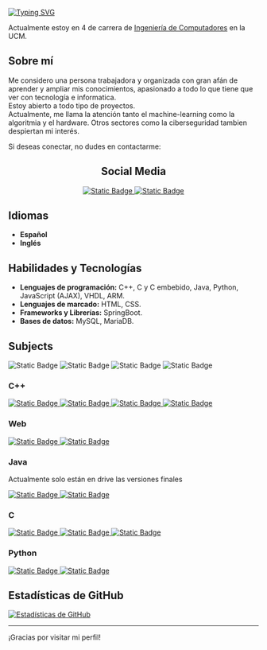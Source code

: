 [![Typing SVG](https://readme-typing-svg.demolab.com?font=Montserrat&weight=500&size=29&duration=2000&pause=1000&color=85F7EA&width=500&lines=Hola%2C+bienvenidos+a+mi+perfil+;Soy+Lizzen(Deiviss)%2C+encantado+%5E%5E)](https://git.io/typing-svg)

Actualmente estoy en 4 de carrera de [Ingeniería de Computadores](https://www.ucm.es/estudios/grado-ingenieriadecomputadores) en la UCM.

## Sobre mí

<p>
Me considero una persona trabajadora y organizada con gran afán de aprender y ampliar mis conocimientos, apasionado a todo lo que tiene que ver con tecnología e informatica.<br>
Estoy abierto a todo tipo de proyectos.<br>
Actualmente, me llama la atención tanto el machine-learning como la algoritmia y el hardware. Otros sectores como la ciberseguridad tambien despiertan mi interés.

Si deseas conectar, no dudes en contactarme:
</p>
<h2 align="center">Social Media</h2>
<div align="center">
  <a href="mailto:daviddfdiaz@gmail.com">
    <img alt="Static Badge" src="https://img.shields.io/badge/Gmail-D14836?logo=gmail&logoColor=white">
  </a>   
  <a href="https://www.linkedin.com/in/david-ferreras-diaz/">
    <img alt="Static Badge" src="https://custom-icon-badges.demolab.com/badge/LinkedIn-0A66C2?logo=linkedin-white&logoColor=fff">
  </a> 
</div>

## Idiomas
- **Español**
- **Inglés**

## Habilidades y Tecnologías

- **Lenguajes de programación:** C++, C y C embebido, Java, Python, JavaScript (AJAX), VHDL, ARM.
- **Lenguajes de marcado:** HTML, CSS.
- **Frameworks y Librerías:** SpringBoot.
- **Bases de datos:** MySQL, MariaDB.

## Subjects
 <img alt="Static Badge" src="https://img.shields.io/badge/-Terminado-green?style=auto">
 <img alt="Static Badge" src="https://img.shields.io/badge/-En mantenimiento-blue?style=auto">
 <img alt="Static Badge" src="https://img.shields.io/badge/-No accesible temporalmente-red?style=auto">
 <img alt="Static Badge" src="https://img.shields.io/badge/-En proceso-orange?style=auto">
 
### C++
  <a href="https://github.com/Lizzen/FAL">
    <img alt="Static Badge" src="https://img.shields.io/badge/FAL-Fundamentos de Algoritmos-green?style=auto">
  </a>
  <a href="https://github.com/Lizzen/ED">
    <img alt="Static Badge" src="https://img.shields.io/badge/ED-Estructura de Datos-green?style=auto">
  </a>
  <a href="https://github.com/Lizzen/DA">
    <img alt="Static Badge" src="https://img.shields.io/badge/DA-Diseño de algoritmos-blue?style=auto">
  </a>
  <a href="https://github.com/Lizzen/FP2">
    <img alt="Static Badge" src="https://img.shields.io/badge/FP2-Fundamentos de la programación-green?style=auto">
  </a>

### Web
  <a href="https://github.com/Lizzen/WEB-Tarkov-Trading-Hub-Part-2">
    <img alt="Static Badge" src="https://img.shields.io/badge/SW-Tarkov Trading Hub Part 2 (Sistemas Web)-green?style=auto">
  </a>
    <a href="https://github.com/Lizzen/WEB-GG">
    <img alt="Static Badge" src="https://img.shields.io/badge/IW-GG (Ingeniería Web)-green?style=auto">
  </a>

### Java
<p>Actualmente solo están en drive las versiones finales</p>

  <a href="https://github.com/Lizzen/TP1">
    <img alt="Static Badge" src="https://img.shields.io/badge/TP1-Tecnología de la programación 1-green?style=auto">
  </a>
  <a href="https://github.com/Lizzen/TP2">
    <img alt="Static Badge" src="https://img.shields.io/badge/TP2-Tecnología de la programación 2-red?style=auto">
  </a>

### C
  <a href="https://github.com/Lizzen/SO">
    <img alt="Static Badge" src="https://img.shields.io/badge/SO-Sistemas Operativos-blue?style=auto">
  </a>
  <a href="https://github.com/Lizzen/ASO">
    <img alt="Static Badge" src="https://img.shields.io/badge/ASO-Ampliación de Sistemas Operativos-green?style=auto">
  </a>
  <a href="https://github.com/Lizzen/PSyD">
    <img alt="Static Badge" src="https://img.shields.io/badge/PSyD-Programación de Sistemas y Dispositivos-green?style=auto">
  </a>

### Python
  <a href="https://github.com/Lizzen/MIN">
    <img alt="Static Badge" src="https://img.shields.io/badge/MIN-Minería de datos y Big Data-green?style=auto">
  </a>
  <a href="https://github.com/Lizzen/SI">
    <img alt="Static Badge" src="https://img.shields.io/badge/SI-Sistemas inteligentes (IA)-green?style=auto">
  </a>
  
## Estadísticas de GitHub

[![Estadísticas de GitHub](https://github-readme-stats.vercel.app/api?username=Lizzen&show_icons=true&theme=radical)](https://github.com/Lizzen)

---

¡Gracias por visitar mi perfil!


<!--
**Lizzen/Lizzen** is a ✨ _special_ ✨ repository because its `README.md` (this file) appears on your GitHub profile.

Here are some ideas to get you started:

- 🔭 I’m currently working on ...
- 🌱 I’m currently learning ...
- 👯 I’m looking to collaborate on ...
- 🤔 I’m looking for help with ...
- 💬 Ask me about ...
- 📫 How to reach me: ...
- 😄 Pronouns: ...
- ⚡ Fun fact: ...
-->
